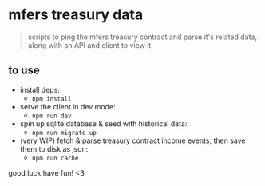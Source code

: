 # mfers treasury data

> scripts to ping the mfers treasury contract and parse it's related data, along with an API and client to view it

## to use

- install deps:
  - `npm install`
- serve the client in dev mode:
  - `npm run dev`
- spin up sqlite database & seed with historical data:
  - `npm run migrate-up`
- (very WIP) fetch & parse treasury contract income events, then save them to disk as json:
  - `npm run cache`

good luck have fun! <3
